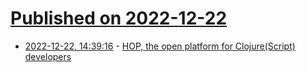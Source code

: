 # [Published on 2022-12-22](index.md)

* [2022-12-22, 14:39:16](https://lobste.rs/s/0femel/hop_open_platform_for_clojure_script) - [HOP, the open platform for Clojure(Script) developers](https://www.gethop.dev/)
